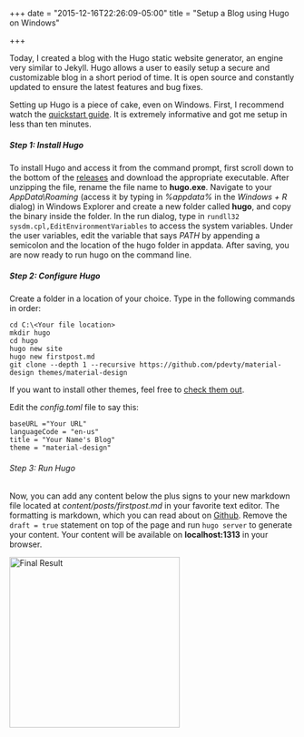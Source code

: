 +++
date = "2015-12-16T22:26:09-05:00"
title = "Setup a Blog using Hugo on Windows"

+++

Today, I created a blog with the Hugo static website generator, an engine very similar to Jekyll. Hugo allows a user to easily setup a secure and customizable blog in a short period of time. It is open source and constantly updated to ensure the latest features and bug fixes.  

Setting up Hugo is a piece of cake, even on Windows. First, I recommend watch the [quickstart guide](http://gohugo.io/overview/quickstart/). It is extremely informative and got me setup in less than ten minutes.  

##### Step 1: Install Hugo
To install Hugo and access it from the command prompt, first scroll down to the bottom of the [releases](https://github.com/spf13/hugo/releases) and download the appropriate executable. After unzipping the file, rename the file name to **hugo.exe**. Navigate to your *AppData\Roaming* (access it by typing in *%appdata%* in the *Windows + R* dialog) in Windows Explorer and create a new folder called **hugo**, and copy the binary inside the folder. In the run dialog, type in `rundll32 sysdm.cpl,EditEnvironmentVariables` to access the system variables. Under the user variables, edit the variable that says *PATH* by appending a semicolon and the location of the hugo folder in appdata. After saving, you are now ready to run hugo on the command line.

##### Step 2: Configure Hugo
Create a folder in a location of your choice. Type in the following commands in order:
```
cd C:\<Your file location>
mkdir hugo
cd hugo
hugo new site
hugo new firstpost.md
git clone --depth 1 --recursive https://github.com/pdevty/material-design themes/material-design
```
If you want to install other themes, feel free to [check them out](https://github.com/spf13/hugoThemes).

Edit the *config.toml* file to say this:
```
baseURL ="Your URL"
languageCode = "en-us"
title = "Your Name's Blog"
theme = "material-design"
```

###### Step 3: Run Hugo
Now, you can add any content below the plus signs to your new markdown file located at *content/posts/firstpost.md* in your favorite text editor. The formatting is markdown, which you can read about on [Github](https://help.github.com/articles/markdown-basics/). Remove the `draft = true` statement on top of the page and run `hugo server` to generate your content. Your content will be available on **localhost:1313** in your browser.

<img src="http://puu.sh/lYxNn/a7dbbbe8c3.jpg" width="300" alt="Final Result">

